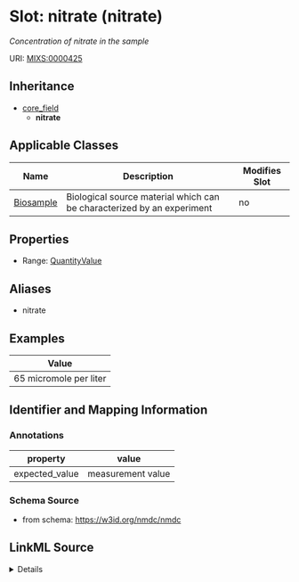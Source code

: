 # Slot: nitrate (nitrate)


_Concentration of nitrate in the sample_



URI: [MIXS:0000425](https://w3id.org/mixs/0000425)




## Inheritance

* [core_field](core_field.md)
    * **nitrate**





## Applicable Classes

| Name | Description | Modifies Slot |
| --- | --- | --- |
[Biosample](Biosample.md) | Biological source material which can be characterized by an experiment |  no  |







## Properties

* Range: [QuantityValue](QuantityValue.md)



## Aliases


* nitrate




## Examples

| Value |
| --- |
| 65 micromole per liter |

## Identifier and Mapping Information





### Annotations

| property | value |
| --- | --- |
| expected_value | measurement value || preferred_unit | micromole per liter, milligram per liter, parts per million || occurrence | 1 |



### Schema Source


* from schema: https://w3id.org/nmdc/nmdc




## LinkML Source

<details>
```yaml
name: nitrate
annotations:
  expected_value:
    tag: expected_value
    value: measurement value
  preferred_unit:
    tag: preferred_unit
    value: micromole per liter, milligram per liter, parts per million
  occurrence:
    tag: occurrence
    value: '1'
description: Concentration of nitrate in the sample
title: nitrate
examples:
- value: 65 micromole per liter
from_schema: https://w3id.org/nmdc/nmdc
aliases:
- nitrate
rank: 1000
is_a: core field
slot_uri: MIXS:0000425
multivalued: false
alias: nitrate
domain_of:
- Biosample
range: QuantityValue

```
</details>
